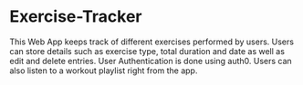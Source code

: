 # Exercise-Tracker
This Web App keeps track of different exercises performed by users. Users can store details such as exercise type, total duration and date as well as edit and delete entries. User Authentication is done using auth0. Users can also listen to a workout playlist right from the app.
